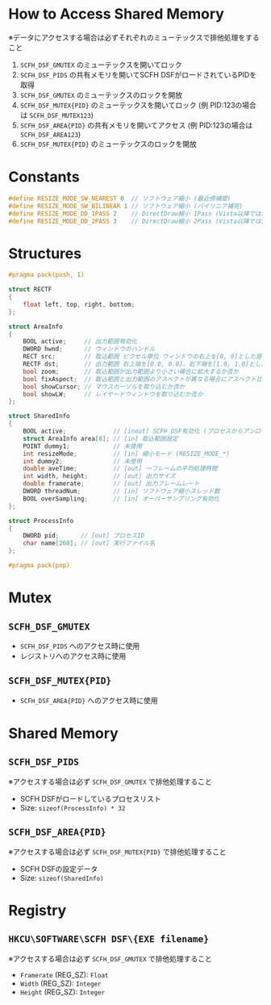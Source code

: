 # How to Access Shared Memory

※データにアクセスする場合は必ずそれぞれのミューテックスで排他処理をすること

1. `SCFH_DSF_GMUTEX` のミューテックスを開いてロック
2. `SCFH_DSF_PIDS` の共有メモリを開いてSCFH DSFがロードされているPIDを取得
3. `SCFH_DSF_GMUTEX` のミューテックスのロックを開放
4. `SCFH_DSF_MUTEX{PID}` のミューテックスを開いてロック (例 PID:123の場合は `SCFH_DSF_MUTEX123`)
5. `SCFH_DSF_AREA{PID}` の共有メモリを開いてアクセス (例 PID:123の場合は `SCFH_DSF_AREA123`)
6. `SCFH_DSF_MUTEX{PID}` のミューテックスのロックを開放

# Constants

```cpp
#define RESIZE_MODE_SW_NEAREST 0  // ソフトウェア縮小 (最近傍補間)
#define RESIZE_MODE_SW_BILINEAR 1 // ソフトウェア縮小 (バイリニア補完)
#define RESIZE_MODE_DD_1PASS 2    // DirectDraw縮小 1Pass (Vista以降では使用禁止)
#define RESIZE_MODE_DD_2PASS 3    // DirectDraw縮小 2Pass (Vista以降では使用禁止)
```

# Structures

```cpp
#pragma pack(push, 1)

struct RECTF
{
    float left, top, right, bottom;
};

struct AreaInfo
{
    BOOL active;     // 出力範囲有効化
    DWORD hwnd;      // ウィンドウのハンドル
    RECT src;        // 取込範囲 ピクセル単位 ウィンドウの右上を[0, 0]とした座標系
    RECTF dst;       // 出力範囲 右上端を[0.0, 0.0]、右下端を[1.0, 1.0]とした座標系
    bool zoom;       // 取込範囲が出力範囲より小さい場合に拡大するか否か
    bool fixAspect;  // 取込範囲と出力範囲のアスペクトが異なる場合にアスペクト比を調整するか否か
    bool showCursor; // マウスカーソルを取り込むか否か
    bool showLW;     // レイヤードウィンドウを取り込むか否か
};

struct SharedInfo
{
    BOOL active;             // [inout] SCFH DSF有効化 (プロセスからアンロードされたときにFALSEに設定される)
    struct AreaInfo area[8]; // [in] 取込範囲設定
    POINT dummy1;            // 未使用
    int resizeMode;          // [in] 縮小モード (RESIZE_MODE_*)
    int dummy2;              // 未使用
    double aveTime;          // [out] 一フレームの平均処理時間
    int width, height;       // [out] 出力サイズ
    double framerate;        // [out] 出力フレームレート
    DWORD threadNum;         // [in] ソフトウェア縮小スレッド数
    BOOL overSampling;       // [in] オーバーサンプリング有効化
};

struct ProcessInfo
{
    DWORD pid;      // [out] プロセスID
    char name[260]; // [out] 実行ファイル名
};

#pragma pack(pop)
```

# Mutex

## `SCFH_DSF_GMUTEX`

- `SCFH_DSF_PIDS` へのアクセス時に使用
- レジストリへのアクセス時に使用

## `SCFH_DSF_MUTEX{PID}`

- `SCFH_DSF_AREA{PID}` へのアクセス時に使用

# Shared Memory

## `SCFH_DSF_PIDS`

※アクセスする場合は必ず `SCFH_DSF_GMUTEX` で排他処理すること

- SCFH DSFがロードしているプロセスリスト
- Size: `sizeof(ProcessInfo) * 32`

## `SCFH_DSF_AREA{PID}`

※アクセスする場合は必ず `SCFH_DSF_MUTEX{PID}` で排他処理すること

- SCFH DSFの設定データ
- Size: `sizeof(SharedInfo)`

# Registry

## `HKCU\SOFTWARE\SCFH DSF\{EXE filename}`

※アクセスする場合は必ず `SCFH_DSF_GMUTEX` で排他処理すること

- `Framerate` (REG_SZ): `Float`
- `Width` (REG_SZ): `Integer`
- `Height` (REG_SZ): `Integer`
